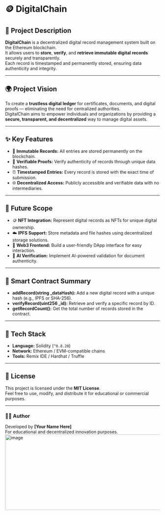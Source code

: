 # 🪙 DigitalChain

## 📖 Project Description
**DigitalChain** is a decentralized digital record management system built on the Ethereum blockchain.  
It allows users to **store**, **verify**, and **retrieve immutable digital records** securely and transparently.  
Each record is timestamped and permanently stored, ensuring data authenticity and integrity.

---

## 🌍 Project Vision
To create a **trustless digital ledger** for certificates, documents, and digital proofs — eliminating the need for centralized authorities.  
DigitalChain aims to empower individuals and organizations by providing a **secure, transparent, and decentralized** way to manage digital assets.

---

## ✨ Key Features
- 🔐 **Immutable Records:** All entries are stored permanently on the blockchain.  
- 🧾 **Verifiable Proofs:** Verify authenticity of records through unique data hashes.  
- ⏰ **Timestamped Entries:** Every record is stored with the exact time of submission.  
- 🌐 **Decentralized Access:** Publicly accessible and verifiable data with no intermediaries.  

---

## 🚀 Future Scope
- 🪙 **NFT Integration:** Represent digital records as NFTs for unique digital ownership.  
- ☁️ **IPFS Support:** Store metadata and file hashes using decentralized storage solutions.  
- 🧩 **Web3 Frontend:** Build a user-friendly DApp interface for easy interaction.  
- 🧠 **AI Verification:** Implement AI-powered validation for document authenticity.

---

## 🧠 Smart Contract Summary
- **addRecord(string _dataHash):** Add a new digital record with a unique hash (e.g., IPFS or SHA-256).  
- **verifyRecord(uint256 _id):** Retrieve and verify a specific record by ID.  
- **getRecordCount():** Get the total number of records stored in the contract.  

---

## 🧱 Tech Stack
- **Language:** Solidity (`^0.8.20`)  
- **Network:** Ethereum / EVM-compatible chains  
- **Tools:** Remix IDE / Hardhat / Truffle  

---

## 📜 License
This project is licensed under the **MIT License**.  
Feel free to use, modify, and distribute it for educational or commercial purposes.

---

### 👨‍💻 Author
Developed by **[Your Name Here]**  
For educational and decentralized innovation purposes.<img width="1370" height="246" alt="image" src="https://github.com/user-attachments/assets/68785349-eb9e-40b0-9618-f6467fe9cd71" />

